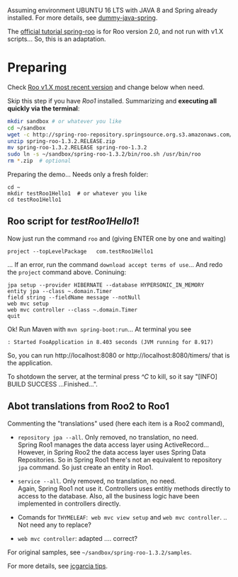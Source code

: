 
Assuming environment UBUNTU 16 LTS with JAVA 8 and Spring already installed. For more details, see [dummy-java-spring](https://github.com/ppKrauss/dummy-java-spring).

The  [official tutorial spring-roo](http://projects.spring.io/spring-roo/#running-from-shell)  is for Roo version 2.0, and not run with v1.X scripts... So, this is an adaptation.

# Preparing

Check [Roo v1.X most recent version](http://projects.spring.io/spring-roo/#download-widget) and change below when need. 

Skip this step if you have *Roo1* installed. Summarizing and **executing all quickly via the terminal**:

```sh
mkdir sandbox # or whatever you like 
cd ~/sandbox
wget -c http://spring-roo-repository.springsource.org.s3.amazonaws.com/release/ROO/spring-roo-1.3.2.RELEASE.zip
unzip spring-roo-1.3.2.RELEASE.zip
mv spring-roo-1.3.2.RELEASE spring-roo-1.3.2
sudo ln -s ~/sandbox/spring-roo-1.3.2/bin/roo.sh /usr/bin/roo
rm *.zip  # optional
```

Preparing the demo... Needs only a fresh folder:
```
cd ~
mkdir testRoo1Hello1  # or whatever you like 
cd testRoo1Hello1
```

## Roo script for *testRoo1Hello1*!

Now just run the command `roo` and (giving ENTER one by one and waiting)

```
project --topLevelPackage   com.testRoo1Hello1
```
... If an error, run the command `download accept terms of use`... And redo the `project` command above. Coninuing:

```
jpa setup --provider HIBERNATE --database HYPERSONIC_IN_MEMORY
entity jpa --class ~.domain.Timer
field string --fieldName message --notNull
web mvc setup
web mvc controller --class ~.domain.Timer
quit
```  

Ok! Run Maven with `mvn spring-boot:run`... At terminal you see

```
: Started FooApplication in 8.403 seconds (JVM running for 8.917)
```
So, you can run http://localhost:8080 or http://localhost:8080/timers/ that is the application.

To shotdown the server, at the terminal press *^C* to kill, so it say "[INFO] BUILD SUCCESS ...Finished...".

## Abot translations from Roo2 to Roo1

Commenting the "translations" used (here each item is a Roo2 command),

 * `repository jpa --all`. Only removed,  no translation, no need. <br/>Spring Roo1 manages the data access layer using ActiveRecord... However, in Spring Roo2 the data access layer uses Spring Data Repositories. So in Spring Roo1 there's not an equivalent to repository `jpa` command. So just create an entity in Roo1.
 
 * `service --all`. Only removed,  no translation, no need. <br/>Again, Spring Roo1 not use it. Controllers uses entitiy methods directly to access to the database. Also, all the business logic have been implemented in controllers directly.

 * Comands for `THYMELEAF`:  `web mvc view setup` and `web mvc controller`. .. Not need any to replace?

 * `web mvc controller`: adapted .... correct?
 
For original samples, see `~/sandbox/spring-roo-1.3.2/samples`.

For more details, see [jcgarcia tips](http://stackoverflow.com/a/41199107/287948).

